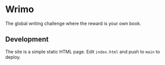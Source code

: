 # Wrimo

The global writing challenge where the reward is your own book.

## Development

The site is a simple static HTML page. Edit `index.html` and push to `main` to deploy.
